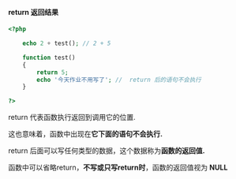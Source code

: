 #### return  返回结果

```php
<?php

    echo 2 + test(); // 2 + 5

    function test()
    {
        return 5;
        echo '今天作业不用写了'; //  return 后的语句不会执行
    }

?>
```

return 代表函数执行返回到调用它的位置.

这也意味着，函数中出现在**它下面的语句不会执行.**

return 后面可以写任何类型的数据，这个数据称为**函数的返回值.**

函数中可以省略return，**不写或只写return时**，函数的返回值视为 **NULL**

